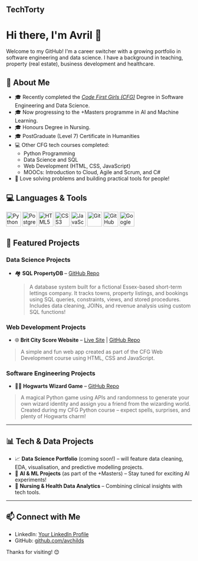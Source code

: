 ## TechTorty

# Hi there, I'm Avril 👋

Welcome to my GitHub! I'm a career switcher with a growing portfolio in software engineering and data science. I have a background in teaching, property (real estate), business development and healthcare.

## 🧠 About Me

- 🎓 Recently completed the _[Code First Girls (CFG)](https://codefirstgirls.com/)_ Degree in Software Engineering and Data Science.
- 🎓 Now progressing to the +Masters programme in AI and Machine Learning.
- 🎓 Honours Degree in Nursing.
- 🎓 PostGraduate (Level 7) Certificate in Humanities 
- 💻 Other CFG tech courses completed:
  - Python Programming
  - Data Science and SQL
  - Web Development (HTML, CSS, JavaScript)
  - MOOCs: Introduction to Cloud, Agile and Scrum, and C#
- 🧠 Love solving problems and building practical tools for people!
 
## 💻 Languages & Tools

<p align="left">
  <img src="https://cdn.jsdelivr.net/gh/devicons/devicon/icons/python/python-original.svg" alt="Python" width="40" height="40"/>
  <img src="https://cdn.jsdelivr.net/gh/devicons/devicon/icons/postgresql/postgresql-original.svg" alt="PostgreSQL" width="40" height="40"/>
  <img src="https://cdn.jsdelivr.net/gh/devicons/devicon/icons/html5/html5-original.svg" alt="HTML5" width="40" height="40"/>
  <img src="https://cdn.jsdelivr.net/gh/devicons/devicon/icons/css3/css3-original.svg" alt="CSS3" width="40" height="40"/>
  <img src="https://cdn.jsdelivr.net/gh/devicons/devicon/icons/javascript/javascript-original.svg" alt="JavaScript" width="40" height="40"/>
  <img src="https://cdn.jsdelivr.net/gh/devicons/devicon/icons/git/git-original.svg" alt="Git" width="40" height="40"/>
  <img src="https://cdn.jsdelivr.net/gh/devicons/devicon/icons/github/github-original.svg" alt="GitHub" width="40" height="40"/>
  <img src="https://cdn.jsdelivr.net/gh/devicons/devicon/icons/googlecloud/googlecloud-original.svg" alt="Google Cloud" width="40" height="40"/>
</p>

## 🌟 Featured Projects

### Data Science Projects
- 🏘️ **SQL PropertyDB** – [GitHub Repo](https://github.com/AvChilds/SQL-PropertyDB)  
  > A database system built for a fictional Essex-based short-term lettings company. It tracks towns, property listings, and bookings using SQL queries, constraints, views, and stored procedures. Includes data cleaning, JOINs, and revenue analysis using custom SQL functions!


### Web Development Projects

- 🌐 **Brit City Score Website** – [Live Site](https://avchilds.github.io/BritCityScoreWebsite/) | [GitHub Repo](https://github.com/avchilds/BritCityScoreWebsite)

> A simple and fun web app created as part of the CFG Web Development course using HTML, CSS and JavaScript.

### Software Engineering Projects

- 🧙‍♂️ **Hogwarts Wizard Game** – [GitHub Repo](https://github.com/avchilds/python_hogwarts)  
> A magical Python game using APIs and randomness to generate your own wizard identity and assign you a friend from the wizarding world. Created during my CFG Python course – expect spells, surprises, and plenty of Hogwarts charm!

---

## 📊 Tech & Data Projects

- 📈 **Data Science Portfolio** (coming soon!) – will feature data cleaning, EDA, visualisation, and predictive modelling projects.
- 🤖 **AI & ML Projects** (as part of the +Masters) – Stay tuned for exciting AI experiments!
- 🧠 **Nursing & Health Data Analytics** – Combining clinical insights with tech tools.

---

## 📫 Connect with Me

- LinkedIn: [Your LinkedIn Profile](https://www.linkedin.com/in/avrilchilds/)
- GitHub: [github.com/avchilds](https://github.com/avchilds)

Thanks for visiting! 😊
